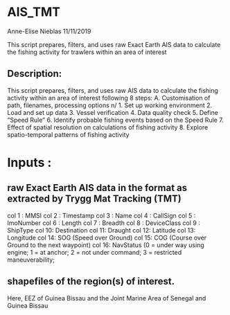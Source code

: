 # AIS_TMT
Anne-Elise Nieblas
11/11/2019

This script prepares, filters, and uses raw Exact Earth AIS data to calculate the fishing activity for trawlers within an area of interest

## Description: 
This script prepares, filters, and uses raw AIS data to calculate the fishing activity within an area of interest following 8 steps:
                A. Customisation of path, filenames, processing options n/
                1. Set up working environment 
                2. Load and set up data 
                3. Vessel verification
                4. Data quality check
                5. Define “Speed Rule”
                6. Identify probable fishing events based on the Speed Rule
                7. Effect of spatial resolution on calculations of fishing activity
                8. Explore spatio-temporal patterns of fishing activity

# Inputs : 
## raw Exact Earth AIS data in the format as extracted by Trygg Mat Tracking (TMT)
   col 1 : MMSI
   col 2 : Timestamp
   col 3 : Name
   col 4 : CallSign
   col 5 : ImoNumber
   col 6 : Length
   col 7 : Breadth
   col 8 : DeviceClass
   col 9 : ShipType
   col 10: Destination
   col 11: Draught
   col 12: Latitude
   col 13: Longitude
   col 14: SOG (Speed over Ground)
   col 15: COG (Course over Ground to the next waypoint)
   col 16: NavStatus (0 = under way using engine; 1 = at anchor; 2 = not under command; 3 = restricted maneuverability;

## shapefiles of the region(s) of interest. 
Here, EEZ of Guinea Bissau and the Joint Marine Area of Senegal and Guinea Bissau
